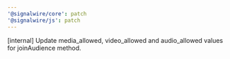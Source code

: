 ```yaml
---
'@signalwire/core': patch
'@signalwire/js': patch
---
```


[internal] Update media_allowed, video_allowed and audio_allowed values for joinAudience method.
